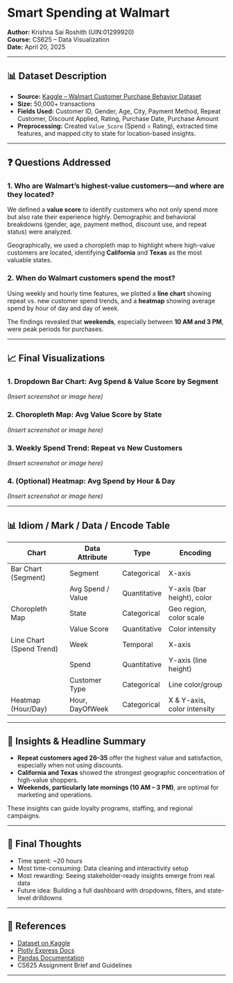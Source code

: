 
# Smart Spending at Walmart

**Author:** Krishna Sai Roshith (UIN:01299920)  
**Course:** CS625 – Data Visualization  
**Date:** April 20, 2025  

---

## 📊 Dataset Description

- **Source:** [Kaggle – Walmart Customer Purchase Behavior Dataset](https://www.kaggle.com/datasets/logiccraftbyhimanshi/walmart-customer-purchase-behavior-dataset)  
- **Size:** 50,000+ transactions  
- **Fields Used:** Customer ID, Gender, Age, City, Payment Method, Repeat Customer, Discount Applied, Rating, Purchase Date, Purchase Amount  
- **Preprocessing:** Created `Value_Score` (Spend ÷ Rating), extracted time features, and mapped city to state for location-based insights.

---

## ❓ Questions Addressed

### 1. Who are Walmart’s highest-value customers—and where are they located?
We defined a **value score** to identify customers who not only spend more but also rate their experience highly. Demographic and behavioral breakdowns (gender, age, payment method, discount use, and repeat status) were analyzed.

Geographically, we used a choropleth map to highlight where high-value customers are located, identifying **California** and **Texas** as the most valuable states.

### 2. When do Walmart customers spend the most?
Using weekly and hourly time features, we plotted a **line chart** showing repeat vs. new customer spend trends, and a **heatmap** showing average spend by hour of day and day of week.

The findings revealed that **weekends**, especially between **10 AM and 3 PM**, were peak periods for purchases.

---

## 📈 Final Visualizations

### 1. Dropdown Bar Chart: Avg Spend & Value Score by Segment  
*(Insert screenshot or image here)*

### 2. Choropleth Map: Avg Value Score by State  
*(Insert screenshot or image here)*

### 3. Weekly Spend Trend: Repeat vs New Customers  
*(Insert screenshot or image here)*

### 4. (Optional) Heatmap: Avg Spend by Hour & Day  
*(Insert screenshot or image here)*

---

## 📊 Idiom / Mark / Data / Encode Table

| Chart                     | Data Attribute     | Type          | Encoding                    |
|--------------------------|--------------------|---------------|-----------------------------|
| Bar Chart (Segment)      | Segment             | Categorical   | X-axis                      |
|                          | Avg Spend / Value   | Quantitative  | Y-axis (bar height), color  |
| Choropleth Map           | State               | Categorical   | Geo region, color scale     |
|                          | Value Score         | Quantitative  | Color intensity             |
| Line Chart (Spend Trend) | Week                | Temporal      | X-axis                      |
|                          | Spend               | Quantitative  | Y-axis (line height)        |
|                          | Customer Type       | Categorical   | Line color/group            |
| Heatmap (Hour/Day)       | Hour, DayOfWeek     | Categorical   | X & Y-axis, color intensity |

---

## 📌 Insights & Headline Summary

- **Repeat customers aged 26–35** offer the highest value and satisfaction, especially when not using discounts.
- **California and Texas** showed the strongest geographic concentration of high-value shoppers.
- **Weekends, particularly late mornings (10 AM – 3 PM)**, are optimal for marketing and operations.

These insights can guide loyalty programs, staffing, and regional campaigns.

---

## 🧠 Final Thoughts

- Time spent: ~20 hours  
- Most time-consuming: Data cleaning and interactivity setup  
- Most rewarding: Seeing stakeholder-ready insights emerge from real data  
- Future idea: Building a full dashboard with dropdowns, filters, and state-level drilldowns

---

## 🔗 References

- [Dataset on Kaggle](https://www.kaggle.com/datasets/logiccraftbyhimanshi/walmart-customer-purchase-behavior-dataset)  
- [Plotly Express Docs](https://plotly.com/python/plotly-express/)  
- [Pandas Documentation](https://pandas.pydata.org/docs/)  
- CS625 Assignment Brief and Guidelines

---
